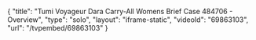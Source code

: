 {
    "title": "Tumi Voyageur Dara Carry-All Womens Brief Case 484706 - Overview",
    "type": "solo",
    "layout": "iframe-static",
    "videoId": "69863103",
    "url": "\/tvpembed\/69863103"
}